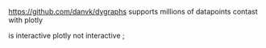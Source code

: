 https://github.com/danvk/dygraphs
supports millions of datapoints
contast with plotly

is interactive
plotly not interactive
;
